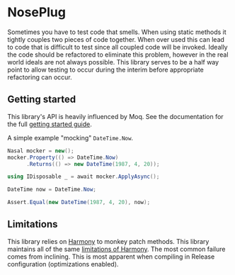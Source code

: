 # NosePlug
Sometimes you have to test code that smells. When using static methods it tightly couples two pieces of code together. When over used this can lead to code that is difficult to test since all coupled code will be invoked. Ideally the code should be refactored to eliminate this problem, however in the real world ideals are not always possible. This library serves to be a half way point to allow testing to occur during the interim before appropriate refactoring can occur.

## Getting started
This library's API is heavily influenced by Moq. 
See the documentation for the full [getting started guide](docs/Getting-started.md).

A simple example "mocking" `DateTime.Now`.
```c#
Nasal mocker = new();
mocker.Property(() => DateTime.Now)
      .Returns(() => new DateTime(1987, 4, 20));

using IDisposable _ = await mocker.ApplyAsync();

DateTime now = DateTime.Now;

Assert.Equal(new DateTime(1987, 4, 20), now);
```

## Limitations
This library relies on [Harmony](https://harmony.pardeike.net/) to monkey patch methods. This library maintains all of the same [limitations of Harmony](https://harmony.pardeike.net/articles/patching-edgecases.html).
The most common failure comes from inclining. This is most apparent when compiling in Release configuration (optimizations enabled).

